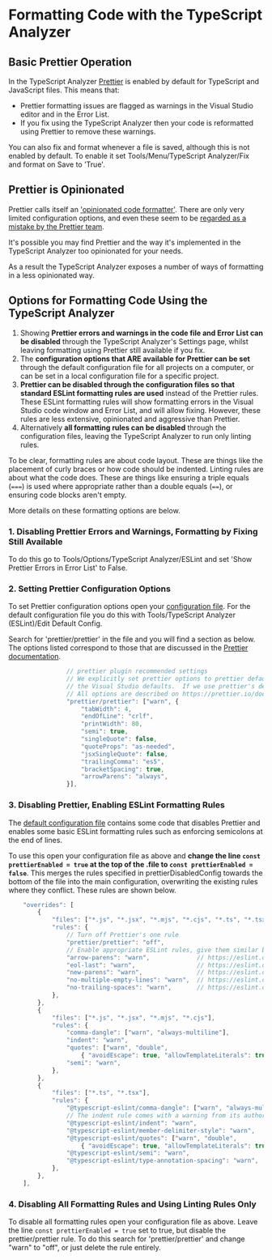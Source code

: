 # Formatting Code with the TypeScript Analyzer

## Basic Prettier Operation

In the TypeScript Analyzer [Prettier](https://prettier.io/docs/en/index.html) is enabled by default for TypeScript and JavaScript files.  This means that:

- Prettier formatting issues are flagged as warnings in the Visual Studio editor and in the Error List.
- If you fix using the TypeScript Analyzer then your code is reformatted using Prettier to remove these warnings.

You can also fix and format whenever a file is saved, although this is not enabled by default.  To enable it set Tools/Menu/TypeScript Analyzer/Fix and format on Save to 'True'.

## Prettier is Opinionated

Prettier calls itself an ['opinionated code formatter'](https://prettier.io/).  There are only very limited configuration options, and even these seem to be [regarded as a mistake by the Prettier team](https://prettier.io/docs/en/option-philosophy.html).

It's possible you may find Prettier and the way it's implemented in the TypeScript Analyzer too opinionated for your needs.

As a result the TypeScript Analyzer exposes a number of ways of formatting in a less opinionated way.

## Options for Formatting Code Using the TypeScript Analyzer

1. Showing **Prettier errors and warnings in the code file and Error List can be disabled** through the TypeScript Analyzer's Settings page, whilst leaving formatting using Prettier still available if you fix.
2. The **configuration options that ARE available for Prettier can be set** through the default configuration file for all projects on a computer, or can be set in a local configuration file for a specific project.
3. **Prettier can be disabled through the configuration files so that standard ESLint formatting rules are used** instead of the Prettier rules.  These ESLint formatting rules will show formatting errors in the Visual Studio code window and Error List, and will allow fixing.  However, these rules are less extensive, opinionated and aggressive than Prettier.
4. Alternatively **all formatting rules can be disabled** through the configuration files, leaving the TypeScript Analyzer to run only linting rules.

To be clear, formatting rules are about code layout.  These are things like the placement of curly braces or how code should be indented.  Linting rules are about what the code does.  These are things like ensuring a triple equals (`===`) is used where appropriate rather than a double equals (`==`), or ensuring code blocks aren't empty.

More details on these formatting options are below.

### 1. Disabling Prettier Errors and Warnings, Formatting by Fixing Still Available

To do this go to Tools/Options/TypeScript Analyzer/ESLint and set 'Show Prettier Errors in Error List' to False.

### 2. Setting Prettier Configuration Options

To set Prettier configuration options open your [configuration file](configuration.md).  For the default configuration file you do this with Tools/TypeScript Analyzer (ESLint)/Edit Default Config.  

Search for 'prettier/prettier' in the file and you will find a section as below.  The options listed correspond to those that are discussed in the [Prettier documentation](https://prettier.io/docs/en/options.html).

``` javascript
                // prettier plugin recommended settings
                // We explicitly set prettier options to prettier defaults, apart from tabWidth and endOfLine which are set to not conflict with
                // the Visual Studio defaults.  If we use prettier's defaults for these two rules then it fights with (default) Visual Studio.
                // All options are described on https://prettier.io/docs/en/options.html
                "prettier/prettier": ["warn", {
                    "tabWidth": 4,
                    "endOfLine": "crlf",
                    "printWidth": 80,
                    "semi": true,
                    "singleQuote": false,
                    "quoteProps": "as-needed",
                    "jsxSingleQuote": false,
                    "trailingComma": "es5",
                    "bracketSpacing": true,
                    "arrowParens": "always",
                }],
```

### <a name="disableprettier"></a>3. Disabling Prettier, Enabling ESLint Formatting Rules

The [default configuration file](defaultconfig.md) contains some code that disables Prettier and enables some basic ESLint formatting rules such as enforcing semicolons at the end of lines.

To use this open your configuration file as above and **change the line `const prettierEnabled = true` at the top of the .file to `const prettierEnabled = false`**.  This merges  the rules specified in prettierDisabledConfig towards the bottom of the file into the main configuration, overwriting the existing rules where they conflict.  These rules are shown below.

``` javascript
    "overrides": [
        {
            "files": ["*.js", "*.jsx", "*.mjs", "*.cjs", "*.ts", "*.tsx"],
            "rules": {
                // Turn off Prettier's one rule
                "prettier/prettier": "off",
                // Enable appropriate ESLint rules, give them similar behavior to Prettier
                "arrow-parens": "warn",             // https://eslint.org/docs/rules/arrow-parens
                "eol-last": "warn",                 // https://eslint.org/docs/rules/eol-last
                "new-parens": "warn",               // https://eslint.org/docs/rules/new-parens
                "no-multiple-empty-lines": "warn",  // https://eslint.org/docs/rules/no-multiple-empty-lines
                "no-trailing-spaces": "warn",       // https://eslint.org/docs/rules/no-trailing-spaces
            },
        },
        {
            "files": ["*.js", "*.jsx", "*.mjs", "*.cjs"],
            "rules": {
                "comma-dangle": ["warn", "always-multiline"],                 // https://eslint.org/docs/rules/comma-dangle
                "indent": "warn",                                             // https://eslint.org/docs/rules/indent
                "quotes": ["warn", "double",
                    { "avoidEscape": true, "allowTemplateLiterals": true }],  // https://eslint.org/docs/rules/quotes
                "semi": "warn",                                               // https://eslint.org/docs/rules/semi
            },
        },
        {
            "files": ["*.ts", "*.tsx"],
            "rules": {
                "@typescript-eslint/comma-dangle": ["warn", "always-multiline"], // https://github.com/typescript-eslint/typescript-eslint/blob/master/packages/eslint-plugin/docs/rules/comma-dangle.md
                // The indent rule comes with a warning from its author but seems to work OK usually https://github.com/typescript-eslint/typescript-eslint/issues/1824
                "@typescript-eslint/indent": "warn",                             // https://github.com/typescript-eslint/typescript-eslint/blob/master/packages/eslint-plugin/docs/rules/indent.md
                "@typescript-eslint/member-delimiter-style": "warn",             // https://github.com/typescript-eslint/typescript-eslint/blob/master/packages/eslint-plugin/docs/rules/member-delimiter-style.md
                "@typescript-eslint/quotes": ["warn", "double",
                    { "avoidEscape": true, "allowTemplateLiterals": true }],     // https://github.com/typescript-eslint/typescript-eslint/blob/master/packages/eslint-plugin/docs/rules/quotes.md
                "@typescript-eslint/semi": "warn",                               // https://github.com/typescript-eslint/typescript-eslint/blob/master/packages/eslint-plugin/docs/rules/semi.md
                "@typescript-eslint/type-annotation-spacing": "warn",            // https://github.com/typescript-eslint/typescript-eslint/blob/master/packages/eslint-plugin/docs/rules/type-annotation-spacing.md
            },
        },
    ],
```

### <a name="disableformatting"><a/> 4. Disabling All Formatting Rules and Using Linting Rules Only

To disable all formatting rules open your configuration file as above.  Leave the line `const prettierEnabled = true` set to true, but disable the prettier/prettier rule.  To do this search for 'prettier/prettier' and change "warn" to "off", or just delete the rule entirely.